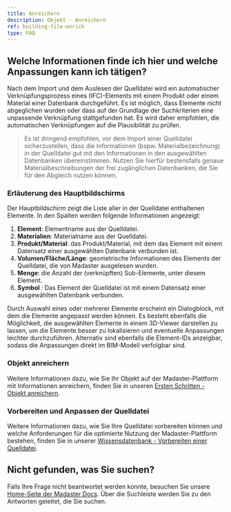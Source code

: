 ```yaml
---
title: Anreichern
description: Objekt - Anreichern
ref: building-file-enrich
type: FAQ
---
```


## Welche Informationen finde ich hier und welche Anpassungen kann ich tätigen?
Nach dem Import und dem Auslesen der Quelldatei wird ein automatischer Verknüpfungsprozess eines (IFC)-Elements mit einem Produkt oder einem Material einer Datenbank durchgeführt. Es ist möglich, dass Elemente nicht abgeglichen wurden oder dass auf der Grundlage der Suchkriterien eine unpassende Verknüpfung stattgefunden hat. Es wird daher empfohlen, die automatischen Verknüpfungen auf die Plausibilität zu prüfen.

> Es ist dringend empfohlen, vor dem Import einer Quelldatei sicherzustellen, dass die Informationen (bspw. Materialbezeichnung) in der Quelldatei gut mit den Informationen in den ausgewählten Datenbanken übereinstimmen. Nutzen Sie hierfür bestensfalls genaue Materialbeschreibungen der frei zugänglichen Datenbanken, die Sie für den Abgleich nutzen können.

### Erläuterung des Hauptbildschirms
Der Hauptbildschirm zeigt die Liste aller in der Quelldatei enthaltenen Elemente. In den Spalten werden folgende Informationen angezeigt:

1. **Element**: Elementname aus der Quelldatei.
1. **Materialien**: Materialname aus der Quelldatei.
1. **Produkt/Material**: das Produkt/Material, mit dem das Element mit einem Datensatz einer ausgewählten Datenbank verbunden ist.
1. **Volumen/Fläche/Länge**: geometrische Informationen des Elements der Quelldatei, die von Madaster ausgelesen wurden.
1. **Menge**: die Anzahl der (verknüpften) Sub-Elemente, unter diesem Element.
1. **Symbol <iconify-icon inline icon='mdi-link-variant'/>**: Das Element der Quelldatei ist mit einem Datensatz einer ausgewählten Datenbank verbunden.

Durch Auswahl eines oder mehrerer Elemente erscheint ein Dialogblock, mit dem die Elemente angepasst werden können. Es besteht ebenfalls die Möglichkeit, die ausgewählten Elemente in einem 3D-Viewer <iconify-icon inline icon='mdi-axis-arrow-info'/> darstellen zu lassen, um die Elemente besser zu lokalisieren und eventuelle Anpassungen leichter durchzuführen. Alternativ sind ebenfalls die Element-IDs <iconify-icon inline icon='mdi-identifier'/> anzeigbar, sodass die Anpassungen direkt im BIM-Modell verfolgbar sind.

### Objekt anreichern
Weitere Informationen dazu, wie Sie Ihr Objekt auf der Madaster-Plattform mit Informationen anreichern, finden Sie in unseren <a href="https://docs.madaster.com/de/de/get-started/enrich-objects-with-material-and-product-databases" target="_blank">Ersten Schritten - Objekt anreichern</a>.

### Vorbereiten und Anpassen der Quelldatei
Weitere Informationen dazu, wie Sie Ihre Quelldatei vorbereiten können und welche Anforderungen für die optimierte Nutzung der Madaster-Plattform bestehen, finden Sie in unserer <a href="https://docs.madaster.com/de/de/knowledge-base/preparing-bim-ifc-source-files.html" target="_blank">Wissensdatenbank - Vorbereiten einer Quelldatei</a>.

## Nicht gefunden, was Sie suchen?
Falls Ihre Frage nicht beantwortet werden konnte, besuchen Sie unsere <a href="https://docs.madaster.com/de/de/" target="_blank">Home-Seite der Madaster Docs</a>. Über die Suchleiste werden Sie zu den Antworten geleitet, die Sie suchen.